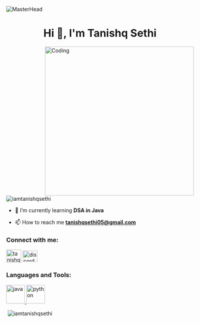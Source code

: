![MasterHead](https://64.media.tumblr.com/c5543874b9cbe98da1d20945a45e989b/tumblr_o5a5r9Z9O71tvppquo1_r1_1280.gifv)
<h1 align="center">Hi 👋, I'm Tanishq Sethi</h1>
<img align="right" alt="Coding" width="400" src="https://media.tenor.com/GfSX-u7VGM4AAAAC/coding.gif">
<p align="left"> <img src="https://komarev.com/ghpvc/?username=iamtanishqsethi&label=Profile%20views&color=0e75b6&style=flat" alt="iamtanishqsethi" /> </p>

- 🌱 I’m currently learning **DSA in Java**

- 📫 How to reach me **tanishqsethi05@gmail.com**

<h3 align="left">Connect with me:</h3>
<p align="left">
<a href="https://instagram.com/tanishq_sethi_05" target="blank"><img align="center" src="https://upload.wikimedia.org/wikipedia/commons/thumb/2/28/Instagram_logo.png/480px-Instagram_logo.png" alt="tanishq_sethi_05" height="35" width="40" /></a>
<a href="https://discord.gg/discordapp.com/users/740195373372407808" target="blank"><img align="center" src="https://assets-global.website-files.com/6257adef93867e50d84d30e2/636e0a6a49cf127bf92de1e2_icon_clyde_blurple_RGB.png" alt="discordapp.com/users/740195373372407808" height="30" width="40" /></a>
</p>

<h3 align="left">Languages and Tools:</h3>
<p align="left"> <a href="https://www.java.com" target="_blank" rel="noreferrer"> <img src="https://brandslogos.com/wp-content/uploads/images/large/java-logo-1.png" alt="java" width="50" height="50"/> </a> <a href="https://www.python.org" target="_blank" rel="noreferrer"> <img src="https://i.pinimg.com/originals/92/60/dd/9260dd459aa4566cfa25e86a3f10ea1b.png" alt="python" width="50" height="50"/> </a> </p>

<p>&nbsp;<img align="center" src="https://github-readme-stats.vercel.app/api?username=iamtanishqsethi&show_icons=true&locale=en" alt="iamtanishqsethi" /></p>
